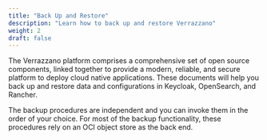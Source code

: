 ```yaml
---
title: "Back Up and Restore"
description: "Learn how to back up and restore Verrazzano"
weight: 2
draft: false
---
```


The Verrazzano platform comprises a comprehensive set of open source components, linked together to provide a modern, reliable, and secure platform to deploy cloud native applications.
These documents will help you back up and restore data and configurations in Keycloak, OpenSearch, and Rancher.

The backup procedures are independent and you can invoke them in the order of your choice. For most of the backup functionality, these procedures rely on an OCI object store as the back end.
